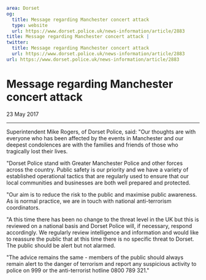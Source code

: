 ```yaml
area: Dorset
og:
  title: Message regarding Manchester concert attack
  type: website
  url: https://www.dorset.police.uk/news-information/article/2883
title: Message regarding Manchester concert attack |
twitter:
  title: Message regarding Manchester concert attack
  url: https://www.dorset.police.uk/news-information/article/2883
url: https://www.dorset.police.uk/news-information/article/2883
```

# Message regarding Manchester concert attack

23 May 2017

* * *

Superintendent Mike Rogers, of Dorset Police, said: "Our thoughts are with everyone who has been affected by the events in Manchester and our deepest condolences are with the families and friends of those who tragically lost their lives.

"Dorset Police stand with Greater Manchester Police and other forces across the country. Public safety is our priority and we have a variety of established operational tactics that are regularly used to ensure that our local communities and businesses are both well prepared and protected.

"Our aim is to reduce the risk to the public and maximise public awareness. As is normal practice, we are in touch with national anti-terrorism coordinators.

"A this time there has been no change to the threat level in the UK but this is reviewed on a national basis and Dorset Police will, if necessary, respond accordingly. We regularly review intelligence and information and would like to reassure the public that at this time there is no specific threat to Dorset. The public should be alert but not alarmed.

"The advice remains the same - members of the public should always remain alert to the danger of terrorism and report any suspicious activity to police on 999 or the anti-terrorist hotline 0800 789 321."
